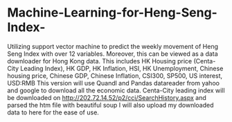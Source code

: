 # Machine-Learning-for-Heng-Seng-Index-
Utilizing support vector machine to predict the weekly movement of Heng Seng Index with over 12 variables. Moreover, this can be viewed as a data downloader for Hong Kong data. This includes HK Housing price (Centa-City Leading Index), HK GDP, HK Inflation, HSI, HK Unemployment, Chinese housing price, Chinese GDP, Chinese Inflation, CSI300, SP500, US interest, USD:RMB
This version will use Quandl and Pandas datareader from yahoo and google to download all the economic data.
Centa-City leading index will be downloaded on  http://202.72.14.52/p2/cci/SearchHistory.aspx and parsed the htm file with beautiful soup
I will also upload my downloaded data to here for the ease of use.
